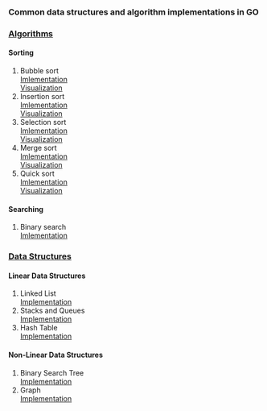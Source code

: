 ### Common data structures and algorithm implementations in GO

### <ins>Algorithms<ins>
#### Sorting

1. Bubble sort
   <br>
   [Imlementation](sorting/bubble.go)
   <br>
   [Visualization](https://www.hackerearth.com/practice/algorithms/sorting/merge-sort/visualize/)
2. Insertion sort
   <br>
   [Imlementation](sorting/insertion.go)
   <br>
   [Visualization](https://www.hackerearth.com/practice/algorithms/sorting/insertion-sort/visualize/)
3. Selection sort
   <br>
   [Imlementation](sorting/selection.go)
   <br>
   [Visualization](https://www.hackerearth.com/practice/algorithms/sorting/selection-sort/visualize/)
4. Merge sort
   <br>
   [Imlementation](sorting/mergesort.go)
   <br>
   [Visualization](https://www.hackerearth.com/practice/algorithms/sorting/merge-sort/visualize/)
5. Quick sort
   <br>
   [Imlementation](sorting/quicksort.go)
   <br>
   [Visualization](https://www.hackerearth.com/practice/algorithms/sorting/quick-sort/visualize/)

#### Searching

1. Binary search
   <br>
   [Imlementation](search/binary.go)

### <ins>Data Structures</ins>

#### Linear Data Structures
      
1. Linked List
   <br>
   [Implementation](data_structures/linear/linked_lists.go)
2. Stacks and Queues
   <br>
   [Implementation](data_structures/linear/stacks_queues.go)
3. Hash Table
   <br>
   [Implementation](data_structures/linear/hash_table.go)

#### Non-Linear Data Structures
1. Binary Search Tree
   <br>
   [Implementation](data_structures/non_linear/binary_search_tree.go)
2. Graph
   <br>
   [Implementation](data_structures/non_linear/graph.go)
